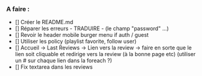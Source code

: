 ### A faire :

- [] Créer le README.md
- [] Réparer les erreurs - TRADUIRE - (le champ "password" ...)
- [] Revoir le header mobile burger menu if auth / guest
- [] Utiliser les policy (playlist favorite, follow user)
- [] Accueil -> Last Reviews -> Lien vers la review -> faire en sorte que le lien soit cliquable et redirige vers la review (à la bonne page etc) (utiliser un # sur chaque lien dans la foreach ?)
- [] Fix textarea dans les reviews
